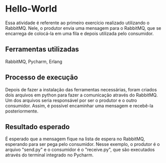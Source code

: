 # Hello-World

Essa atividade é referente ao primeiro exercício realizado utilizando o RabbitMQ. Nele, o produtor envia uma mensagem para o RabbitMQ, que se encarrega de colocá-la em uma fila e depois utilizada pelo consumidor.

## Ferramentas utilizadas

RabbitMQ, Pycharm, Erlang

## Processo de execução

Depois de fazer a instalação das ferramentas necessárias, foram criados dois arquivos em python para fazer a comunicação através do RabbitMQ. Um dos arquivos seria responsável por ser o produtor e o outro consumidor. Assim, é possível encaminhar uma mensagem e recebê-la posteriormente.

## Resultado esperado

É esperado que a mensagem fique na lista de espera no RabbitMQ, esperando para ser pega pelo consumidor. Nesse exemplo, o produtor é o arquivo "send.py" e o consumidor é o "receive.py", que são executados através do terminal integrado no Pycharm.
